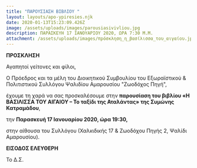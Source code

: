 ```yaml
---
title: "ΠΑΡΟΥΣΙΑΣΗ ΒΙΒΛΙΟΥ "
layout: layouts/apo-ypiresies.njk
date: 2020-01-13T15:23:09.426Z
image: /assets/uploads/images/parousiasivivliou.jpg
description: ΠΑΡΑΣΚΕΥΗ 17 ΙΑΝΟΥΑΡΙΟΥ 2020, ΩΡΑ 7:30 Μ.Μ.
attachment: /assets/uploads/images/πpόσκληση_η_βασίλισσα_του_αιγαίου.jpg
---
```

**ΠΡΟΣΚΛΗΣΗ**

Αγαπητοί γείτονες και φίλοι,

Ο Πρόεδρος και τα μέλη του Διοικητικού Συμβουλίου του Εξωραϊστικού & Πολιτιστικού Συλλόγου Ψαλιδίου Αμαρουσίου "Ζωοδόχος Πηγή",

έχουμε τη χαρά να σας προσκαλέσουμε στην **παρουσίαση του βιβλίου «Η ΒΑΣΙΛΙΣΣΑ ΤΟΥ ΑΙΓΑΙΟΥ – Το ταξίδι της Αταλάντας» της Συμώνης Κατραμάδου**, 

την **Παρασκευή 17 Ιανουαρίου 2020, ώρα 19:30,**

στην αίθουσα του Συλλόγου (Χαλκιδικής 17 & Ζωοδόχου Πηγής 2, Ψαλίδι Αμαρουσίου).



**ΕΙΣΟΔΟΣ ΕΛΕΥΘΕΡΗ**

Το Δ.Σ.